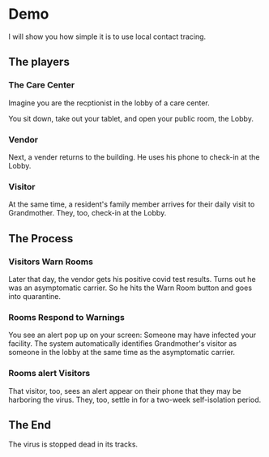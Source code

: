 # Demo

I will show you how simple it is to use local contact tracing.

## The players

### The Care Center

Imagine you are the recptionist in the lobby of a care center.

You sit down, take out your tablet, and open your public room, the Lobby.

### Vendor

Next, a vender returns to the building. He uses his phone to check-in at the Lobby.

### Visitor

At the same time, a resident's family member arrives for their daily visit to Grandmother. They, too, check-in at the Lobby.

## The Process


### Visitors Warn Rooms

Later that day, the vendor gets his positive covid test results. Turns out he was an asymptomatic carrier. So he hits the Warn Room button and goes into quarantine.

### Rooms Respond to Warnings

You see an alert pop up on your screen: Someone may have infected your facility. The system automatically identifies Grandmother's visitor as someone in the lobby at the same time as the asymptomatic carrier.

### Rooms alert Visitors

That visitor, too, sees an alert appear on their phone that they may be harboring the virus. They, too, settle in for a two-week self-isolation period.

## The End

The virus is stopped dead in its tracks.